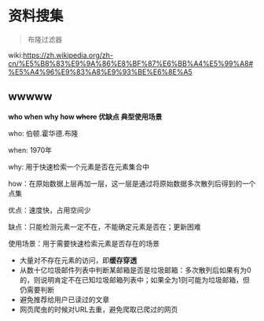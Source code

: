 # 资料搜集

> 布隆过滤器

wiki:https://zh.wikipedia.org/zh-cn/%E5%B8%83%E9%9A%86%E8%BF%87%E6%BB%A4%E5%99%A8#%E5%A4%96%E9%83%A8%E9%93%BE%E6%8E%A5



## wwwww

**who when why how ~~where~~ 优缺点 典型使用场景**



who: 伯顿.霍华德.布隆

when: 1970年

why: 用于快速检索一个元素是否在元素集合中

how：在原始数据上层再加一层，这一层是通过将原始数据多次散列后得到的一个点集

优点：速度快，占用空间少

缺点：只能检测元素一定不在，不能确定元素是否在；更新困难

使用场景：用于需要快速检索元素是否存在的场景

- 大量对不存在元素的访问，即**缓存穿透**
- 从数十亿垃圾邮件列表中判断某邮箱是否是垃圾邮箱：多次散列后如果有为0的，则说明肯定不在已知垃圾邮箱列表中；如果全为1则可能为垃圾邮箱，但仍需要判断
- 避免推荐给用户已读过的文章
- 网页爬虫的时候对URL去重，避免爬取已爬过的网页
